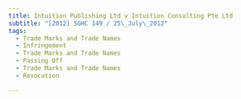 ```yaml
---
title: Intuition Publishing Ltd v Intuition Consulting Pte Ltd
subtitle: "[2012] SGHC 149 / 25\_July\_2012"
tags:
  - Trade Marks and Trade Names
  - Infringement
  - Trade Marks and Trade Names
  - Passing Off
  - Trade Marks and Trade Names
  - Revocation

---
```



